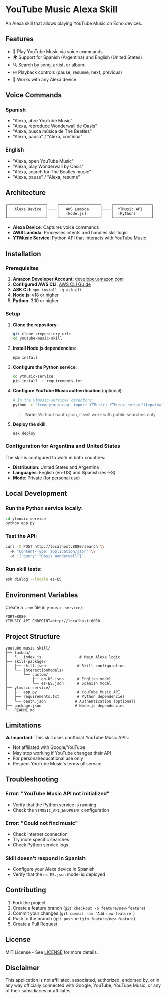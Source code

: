 # YouTube Music Alexa Skill

An Alexa skill that allows playing YouTube Music on Echo devices.

## Features

- 🎵 Play YouTube Music via voice commands
- 🌍 Support for Spanish (Argentina) and English (United States)  
- 🔍 Search by song, artist, or album
- ⏯️ Playback controls (pause, resume, next, previous)
- 📱 Works with any Alexa device

## Voice Commands

### Spanish
- "Alexa, abre YouTube Music"
- "Alexa, reproduce Wonderwall de Oasis"
- "Alexa, busca música de The Beatles"
- "Alexa, pausa" / "Alexa, continúa"

### English
- "Alexa, open YouTube Music"
- "Alexa, play Wonderwall by Oasis" 
- "Alexa, search for The Beatles music"
- "Alexa, pause" / "Alexa, resume"

## Architecture

```
┌─────────────────┐    ┌──────────────────┐    ┌─────────────────┐
│   Alexa Device  │────│   AWS Lambda     │────│  YTMusic API    │
│                 │    │   (Node.js)      │    │  (Python)       │
└─────────────────┘    └──────────────────┘    └─────────────────┘
```

- **Alexa Device**: Captures voice commands
- **AWS Lambda**: Processes intents and handles skill logic
- **YTMusic Service**: Python API that interacts with YouTube Music

## Installation

### Prerequisites

1. **Amazon Developer Account**: [developer.amazon.com](https://developer.amazon.com)
2. **Configured AWS CLI**: [AWS CLI Guide](https://docs.aws.amazon.com/cli/latest/userguide/getting-started-install.html)
3. **ASK CLI**: `npm install -g ask-cli`
4. **Node.js**: v18 or higher
5. **Python**: 3.10 or higher

### Setup

1. **Clone the repository**:
   ```bash
   git clone <repository-url>
   cd youtube-music-skill
   ```

2. **Install Node.js dependencies**:
   ```bash
   npm install
   ```

3. **Configure the Python service**:
   ```bash
   cd ytmusic-service
   pip install -r requirements.txt
   ```

4. **Configure YouTube Music authentication** (optional):
   ```bash
   # In the ytmusic-service/ directory
   python -c "from ytmusicapi import YTMusic; YTMusic.setup(filepath='oauth.json')"
   ```
   > **Note**: Without oauth.json, it will work with public searches only

5. **Deploy the skill**:
   ```bash
   ask deploy
   ```

### Configuration for Argentina and United States

The skill is configured to work in both countries:

- **Distribution**: United States and Argentina
- **Languages**: English (en-US) and Spanish (es-ES)
- **Mode**: Private (for personal use)

## Local Development

### Run the Python service locally:
```bash
cd ytmusic-service
python app.py
```

### Test the API:
```bash
curl -X POST http://localhost:8080/search \\
  -H "Content-Type: application/json" \\
  -d '{"query":"Oasis Wonderwall"}'
```

### Run skill tests:
```bash
ask dialog --locale es-ES
```

## Environment Variables

Create a `.env` file in `ytmusic-service/`:

```env
PORT=8080
YTMUSIC_API_ENDPOINT=http://localhost:8080
```

## Project Structure

```
youtube-music-skill/
├── lambda/
│   └── index.js                 # Main Alexa logic
├── skill-package/
│   ├── skill.json              # Skill configuration
│   └── interactionModels/
│       └── custom/
│           ├── en-US.json      # English model
│           └── es-ES.json      # Spanish model
├── ytmusic-service/
│   ├── app.py                  # YouTube Music API
│   ├── requirements.txt        # Python dependencies
│   └── oauth.json             # Authentication (optional)
├── package.json               # Node.js dependencies
└── README.md
```

## Limitations

⚠️ **Important**: This skill uses unofficial YouTube Music APIs:

- Not affiliated with Google/YouTube
- May stop working if YouTube changes their API
- For personal/educational use only
- Respect YouTube Music's terms of service

## Troubleshooting

### Error: "YouTube Music API not initialized"
- Verify that the Python service is running
- Check the `YTMUSIC_API_ENDPOINT` configuration

### Error: "Could not find music"
- Check internet connection
- Try more specific searches
- Check Python service logs

### Skill doesn't respond in Spanish
- Configure your Alexa device in Spanish
- Verify that the `es-ES.json` model is deployed

## Contributing

1. Fork the project
2. Create a feature branch (`git checkout -b feature/new-feature`)
3. Commit your changes (`git commit -am 'Add new feature'`)
4. Push to the branch (`git push origin feature/new-feature`)
5. Create a Pull Request

## License

MIT License - See [LICENSE](LICENSE) for more details.

## Disclaimer

This application is not affiliated, associated, authorized, endorsed by, or in any way officially connected with Google, YouTube, YouTube Music, or any of their subsidiaries or affiliates.
